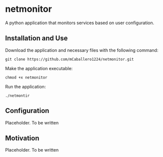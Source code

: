 # netmonitor

A python application that monitors services based on user configuration.

## Installation and Use

Download the application and necessary files with the following command:

```
git clone https://github.com/mCaballero1224/netmonitor.git
```

Make the application executable:

```
chmod +x netmonitor
```

Run the application:

```
./netmontir
```

## Configuration

Placeholder. To be written

## Motivation

Placeholder. To be written
